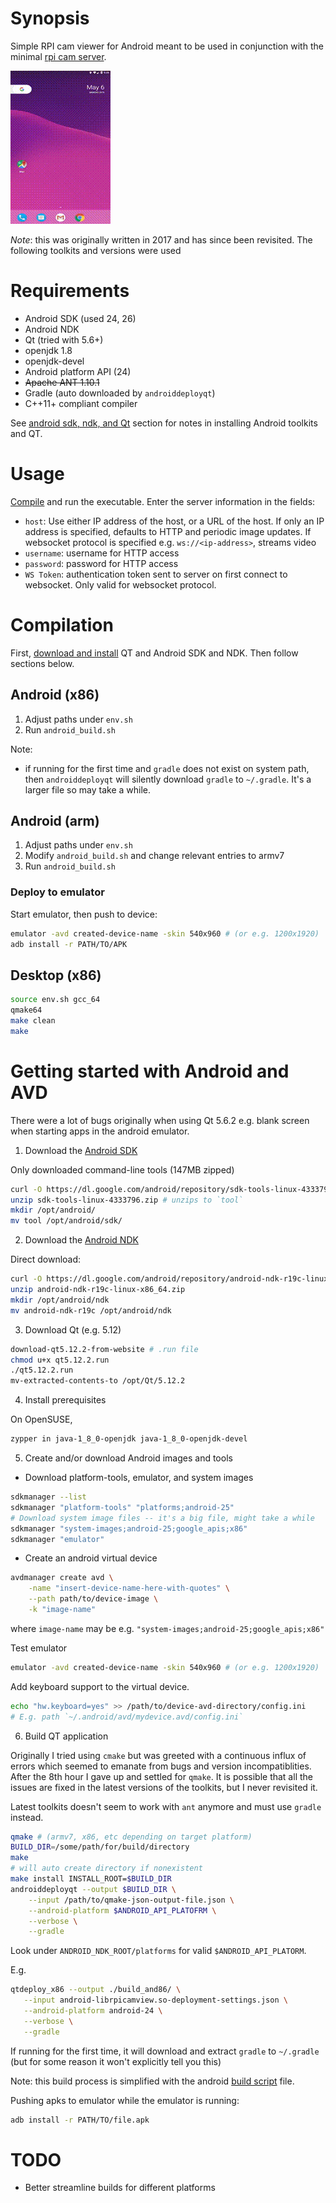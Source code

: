 # Synopsis

Simple RPI cam viewer for Android meant to be used in conjunction with
the minimal [rpi cam server](https://github.com/hossfard/rpi-cam-server).

![Demo](./video/android-demo.gif)

*Note*: this was originally written in 2017 and has since been
revisited. The following toolkits and versions were used

# Requirements

* Android SDK (used 24, 26)
* Android NDK
* Qt (tried with 5.6+)
* openjdk 1.8
* openjdk-devel
* Android platform API (24)
* ~~Apache ANT 1.10.1~~
* Gradle (auto downloaded by `androiddeployqt`)
* C++11+ compliant compiler


See [android sdk, ndk, and Qt](#getting-started-with-android-and-avd) section for notes in installing Android toolkits and QT.

# Usage

[Compile](#compilation) and run the executable. Enter the server
information in the fields:
- `host`: Use either IP address of the host, or a URL of the host. If
  only an IP address is specified, defaults to HTTP and periodic image
  updates. If websocket protocol is specified
  e.g. `ws://<ip-address>`, streams video
- `username`: username for HTTP access
- `password`: password for HTTP access
- `WS Token`: authentication token sent to server on first connect to
  websocket. Only valid for websocket protocol.

# Compilation

First, [download and install](#getting-started-with-android-and-avd)
QT and Android SDK and NDK. Then follow sections below.

## Android (x86)
1. Adjust paths under `env.sh`
2. Run `android_build.sh`

Note:
- if running for the first time and `gradle` does not exist on system
  path, then `androiddeployqt` will silently download `gradle` to
  `~/.gradle`. It's a larger file so may take a while.

## Android (arm)
1. Adjust paths under `env.sh`
2. Modify `android_build.sh` and change relevant entries to armv7
2. Run `android_build.sh`


### Deploy to emulator

Start emulator, then push to device:

```bash
emulator -avd created-device-name -skin 540x960 # (or e.g. 1200x1920)
adb install -r PATH/TO/APK
```

## Desktop (x86)

```bash
source env.sh gcc_64
qmake64
make clean
make
```

# Getting started with Android and AVD

There were a lot of bugs originally when using Qt 5.6.2 e.g. blank
screen when starting apps in the android emulator.

1. Download the [Android SDK](https://developer.android.com/studio)

Only downloaded command-line tools (147MB zipped)
```bash
curl -O https://dl.google.com/android/repository/sdk-tools-linux-4333796.zip
unzip sdk-tools-linux-4333796.zip # unzips to `tool`
mkdir /opt/android/
mv tool /opt/android/sdk/
```

2. Download the [Android NDK](https://developer.android.com/ndk/downloads)

Direct download:
```bash
curl -O https://dl.google.com/android/repository/android-ndk-r19c-linux-x86_64.zip
unzip android-ndk-r19c-linux-x86_64.zip
mkdir /opt/android/ndk
mv android-ndk-r19c /opt/android/ndk
```

3. Download Qt (e.g. 5.12)

```bash
download-qt5.12.2-from-website # .run file
chmod u+x qt5.12.2.run
./qt5.12.2.run
mv-extracted-contents-to /opt/Qt/5.12.2
```

4. Install prerequisites

On OpenSUSE,

```bash
zypper in java-1_8_0-openjdk java-1_8_0-openjdk-devel
```

5. Create and/or download Android images and tools

- Download platform-tools, emulator, and system images
```bash
sdkmanager --list
sdkmanager "platform-tools" "platforms;android-25"
# Download system image files -- it's a big file, might take a while
sdkmanager "system-images;android-25;google_apis;x86"
sdkmanager "emulator"
```

- Create an android virtual device
```bash
avdmanager create avd \
    -name "insert-device-name-here-with-quotes" \
    --path path/to/device-image \
    -k "image-name"
```
where `image-name` may be e.g. `"system-images;android-25;google_apis;x86"`

Test emulator
```bash
emulator -avd created-device-name -skin 540x960 # (or e.g. 1200x1920)
```

Add keyboard support to the virtual device.

```bash
echo "hw.keyboard=yes" >> /path/to/device-avd-directory/config.ini
# E.g. path `~/.android/avd/mydevice.avd/config.ini`
```

6. Build QT application

Originally I tried using `cmake` but was greeted with a continuous
influx of errors which seemed to emanate from bugs and version
incompatiblities. After the 8th hour I gave up and settled for
`qmake`. It is possible that all the issues are fixed in the latest
versions of the toolkits, but I never revisited it.

Latest toolkits doesn't seem to work with `ant` anymore and must use
`gradle` instead.

```bash
qmake # (armv7, x86, etc depending on target platform)
BUILD_DIR=/some/path/for/build/directory
make
# will auto create directory if nonexistent
make install INSTALL_ROOT=$BUILD_DIR
androiddeployqt --output $BUILD_DIR \
    --input /path/to/qmake-json-output-file.json \
    --android-platform $ANDROID_API_PLATOFRM \
    --verbose \
    --gradle
```

Look under `ANDROID_NDK_ROOT/platforms` for valid
`$ANDROID_API_PLATORM`.

E.g.

```bash
qtdeploy_x86 --output ./build_and86/ \
   --input android-librpicamview.so-deployment-settings.json \
   --android-platform android-24 \
   --verbose \
   --gradle
```

If running for the first time, it will download and extract `gradle`
to `~/.gradle` (but for some reason it won't explicitly tell you this)

Note: this build process is simplified with the android
[build script](android_build.sh) file.

Pushing apks to emulator while the emulator is running:
```bash
adb install -r PATH/TO/file.apk
```

# TODO

- Better streamline builds for different platforms
